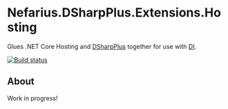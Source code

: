 # Nefarius.DSharpPlus.Extensions.Hosting

Glues .NET Core Hosting and [DSharpPlus](https://github.com/DSharpPlus/DSharpPlus) together for use with [DI](https://docs.microsoft.com/en-us/dotnet/core/extensions/dependency-injection).

[![Build status](https://ci.appveyor.com/api/projects/status/qgix03imre2tya71?svg=true)](https://ci.appveyor.com/project/nefarius/nefarius-dsharpplus-extensions-hosting)

## About

Work in progress!

